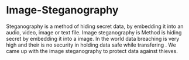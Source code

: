 # Image-Steganography

Steganography is a method of hiding secret data, by embedding it into an audio, video, image or text file. Image steganography is Method is hiding secret by embedding it into a image.
In the world data breaching is very high and their is no security in holding data safe while transfering .
We came up with the image steganography to protect data against thieves.
